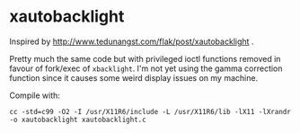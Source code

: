 # xautobacklight
Inspired by http://www.tedunangst.com/flak/post/xautobacklight .

Pretty much the same code but with privileged ioctl functions removed in favour
of fork/exec of `xbacklight`. I'm not yet using the gamma correction function
since it causes some weird display issues on my machine.

Compile with:
```
cc -std=c99 -O2 -I /usr/X11R6/include -L /usr/X11R6/lib -lX11 -lXrandr -o xautobacklight xautobacklight.c
```
